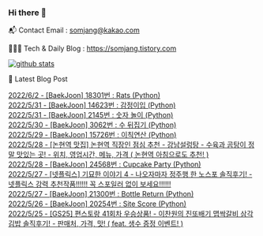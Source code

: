 ### Hi there 👋

📬  Contact Email : somjang@kakao.com

👨🏻‍💻  Tech & Daily Blog : https://somjang.tistory.com

[![github stats](https://github-readme-stats.vercel.app/api?username=SOMJANG&show_icons=true&hide_border=False)](https://somjang.tistory.com)

🤩 Latest Blog Post

[2022/6/2 - [BaekJoon] 18301번 : Rats (Python)](https://somjang.tistory.com/entry/BaekJoon-18301%EB%B2%88-Rats-Python) <br>
[2022/5/31 - [BaekJoon] 14623번 : 감정이입 (Python)](https://somjang.tistory.com/entry/BaekJoon-14623%EB%B2%88-%EA%B0%90%EC%A0%95%EC%9D%B4%EC%9E%85-Python) <br>
[2022/5/31 - [BaekJoon] 2145번 : 숫자 놀이 (Python)](https://somjang.tistory.com/entry/BaekJoon-2145%EB%B2%88-%EC%88%AB%EC%9E%90-%EB%86%80%EC%9D%B4-Python) <br>
[2022/5/30 - [BaekJoon] 3062번 : 수 뒤집기 (Python)](https://somjang.tistory.com/entry/BaekJoon-3062%EB%B2%88-%EC%88%98-%EB%92%A4%EC%A7%91%EA%B8%B0-Python) <br>
[2022/5/29 - [BaekJoon] 15726번 : 이칙연산 (Python)](https://somjang.tistory.com/entry/BaekJoon-15726%EB%B2%88-%EC%9D%B4%EC%B9%99%EC%97%B0%EC%82%B0-Python) <br>
[2022/5/28 - [논현역 맛집] 논현역 직장인 점심 추천 - 강남설렁탕 - 수육과 곰탕이 정말 맛있는 곳! - 위치, 영업시간, 메뉴, 가격 ( 논현역 아침으로도 추천! )](https://somjang.tistory.com/entry/%EB%85%BC%ED%98%84%EC%97%AD-%EB%A7%9B%EC%A7%91-%EB%85%BC%ED%98%84%EC%97%AD-%EC%A7%81%EC%9E%A5%EC%9D%B8-%EC%A0%90%EC%8B%AC-%EC%B6%94%EC%B2%9C-%EA%B0%95%EB%82%A8%EC%84%A4%EB%A0%81%ED%83%95-%EC%88%98%EC%9C%A1%EA%B3%BC-%EA%B3%B0%ED%83%95%EC%9D%B4-%EC%A0%95%EB%A7%90-%EB%A7%9B%EC%9E%88%EB%8A%94-%EA%B3%B3-%EC%9C%84%EC%B9%98-%EC%98%81%EC%97%85%EC%8B%9C%EA%B0%84-%EB%A9%94%EB%89%B4-%EA%B0%80%EA%B2%A9-%EB%85%BC%ED%98%84%EC%97%AD-%EC%95%84%EC%B9%A8%EC%9C%BC%EB%A1%9C%EB%8F%84-%EC%B6%94%EC%B2%9C) <br>
[2022/5/28 - [BaekJoon] 24568번 : Cupcake Party (Python)](https://somjang.tistory.com/entry/BaekJoon-24568%EB%B2%88-Cupcake-Party-Python) <br>
[2022/5/27 - [넷플릭스] 기묘한 이야기 4 - 나오자마자 정주행 한 노스포 솔직후기! - 넷플릭스 강력 추천작품!!!!!! 꼭 스포일러 없이 보세요!!!!!!](https://somjang.tistory.com/entry/%EB%84%B7%ED%94%8C%EB%A6%AD%EC%8A%A4-%EA%B8%B0%EB%AC%98%ED%95%9C-%EC%9D%B4%EC%95%BC%EA%B8%B0-4-%EB%82%98%EC%98%A4%EC%9E%90%EB%A7%88%EC%9E%90-%EC%A0%95%EC%A3%BC%ED%96%89-%ED%95%9C-%EB%85%B8%EC%8A%A4%ED%8F%AC-%EC%86%94%EC%A7%81%ED%9B%84%EA%B8%B0-%EB%84%B7%ED%94%8C%EB%A6%AD%EC%8A%A4-%EA%B0%95%EB%A0%A5-%EC%B6%94%EC%B2%9C%EC%9E%91%ED%92%88-%EA%BC%AD-%EC%8A%A4%ED%8F%AC%EC%9D%BC%EB%9F%AC-%EC%97%86%EC%9D%B4-%EB%B3%B4%EC%84%B8%EC%9A%94) <br>
[2022/5/27 - [BaekJoon] 21300번 : Bottle Return (Python)](https://somjang.tistory.com/entry/BaekJoon-21300%EB%B2%88-Bottle-Return-Python) <br>
[2022/5/26 - [BaekJoon] 20254번 : Site Score (Python)](https://somjang.tistory.com/entry/BaekJoon-20254%EB%B2%88-Site-Score-Python) <br>
[2022/5/25 - [GS25] 편스토랑 41회차 우승상품! - 이찬원의 진또배기 맵싹갈비 삼각김밥 솔직후기! - 판매처, 가격, 맛! ( feat. 생수 증정 이벤트! )](https://somjang.tistory.com/entry/GS25-%ED%8E%B8%EC%8A%A4%ED%86%A0%EB%9E%91-41%ED%9A%8C%EC%B0%A8-%EC%9A%B0%EC%8A%B9%EC%83%81%ED%92%88-%EC%9D%B4%EC%B0%AC%EC%9B%90%EC%9D%98-%EC%A7%84%EB%98%90%EB%B0%B0%EA%B8%B0-%EB%A7%B5%EC%8B%B9%EA%B0%88%EB%B9%84-%EC%82%BC%EA%B0%81%EA%B9%80%EB%B0%A5-%EC%86%94%EC%A7%81%ED%9B%84%EA%B8%B0-%ED%8C%90%EB%A7%A4%EC%B2%98-%EA%B0%80%EA%B2%A9-%EB%A7%9B-feat-%EC%83%9D%EC%88%98-%EC%A6%9D%EC%A0%95-%EC%9D%B4%EB%B2%A4%ED%8A%B8) <br>

